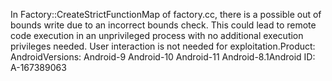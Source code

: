 In Factory::CreateStrictFunctionMap of factory.cc, there is a possible out of bounds write due to an incorrect bounds check. This could lead to remote code execution in an unprivileged process with no additional execution privileges needed. User interaction is not needed for exploitation.Product: AndroidVersions: Android-9 Android-10 Android-11 Android-8.1Android ID: A-167389063